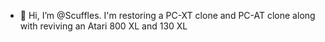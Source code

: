 - 👋 Hi, I’m @Scuffles. I'm restoring a PC-XT clone and PC-AT clone along with reviving an Atari 800 XL and 130 XL
<!---
Scuffles/Scuffles is a ✨ special ✨ repository because its `README.md` (this file) appears on your GitHub profile.
You can click the Preview link to take a look at your changes.
--->
